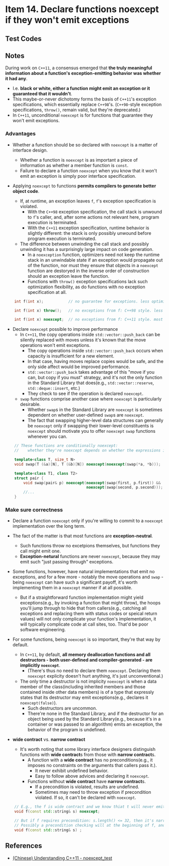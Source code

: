 # Item 14. Declare functions noexcept if they won't emit exceptions

## Test Codes

## Notes

During work on `C++11`, a consensus emerged that **the truly meaningful information about a function's exception-emitting behavior was whether it had any**.     
- I.e. **black or white, either a function might emit an exception or it guaranteed that it wouldn't**.    
- This maybe-or-never dichotomy forms the basis of `C++11`'s exception specifications, which essentially replace `C++98`'s. (`C++98`-style exception specifications, `throw()`, remain valid, but they're deprecated.)    
- In `C++11`, unconditional `noexcept` is for functions that guarantee they won't emit exceptions.         

### Advantages 
- Whether a function should be so declared with `noexcept` is a matter of interface design.    
  - Whether a function is `noexcept` is as important a piece of imformation as whether a member function is `const`.    
  - Failure to declare a function `noexcept` when you know that it won't emit an exception is simply poor interface specification.    

- Applying `noexcept` to functions **permits compilers to generate better object code**.       
  - If, at runtime, an exception leaves `f`, `f`'s exception specification is violated.     
    - With the `C++98` exception specification, the call stack is unwound to `f`'s caller, and, after some actions not relevant here, program execution is terminated.     
    - With the `C++11` exception specification, runtime behavior is slightly different: the stack is only possibly unwound before program execution is terminated.    
  - The difference between unwinding the call stack and possibly unwinding it has a surprisingly large impact on code generation.    
    - In a `noexception` function, optimizers need not keep the runtime stack in an unwindable state if an exception would propagate out of the function, nor must they ensure that objects in a `noexcept` function are destoryed in the inverse order of construction should an exception leave the function.    
    - Functions with `throw()` exception specifications lack such optimization flexibility, as do functions with no exception specification at all.    
```c++
    int f(int x);           // no guarantee for exceptions. less optimizable

    int f(int x) throw();   // no exceptions from f: C++98 style. less optimizable

    int f(int x) noexcept;  // no exceptions from f: C++11 style. most optimizable
```

- Declare `noexcept` possible to improve performance     
  - In `C++11`, the copy operations inside `std::vector::push_back` can be silently replaced with moves unless it's known that the move operations won't emit exceptions.     
    - The copy operations inside `std::vector::push_back` occurs when capacity is insufficient for a new element.     
    - In that case, having moves replace copies would be safe, and the only side affect would be improved performance.     
    - `std::vector::push_back` takes advantage of this "move if you can, but copy if you must" strategy, and it's not the only function in the Standard Library that does(e.g., `std::vector::reserve`, `std::deque::insert`, etc.)      
    - They check to see if the operation is declared `noexcept`.     
  - `swap` functions comprise another case where `noexcept` is particularly desirable.     
    - Whether `swap`s in the Standard Library are `noexcept` is sometimes dependent on whether user-defined `swap`s are `noexcept`.     
    - The fact that swapping higher-level data structures can generally be `noexcept` only if swapping their lower-level constituents is `noexcept` should motivate you to offer `noexcept` `swap` functions whenever you can.     

```c++
    // These functions are conditionally noexcept: 
    //    whether they're noexcept depends on whether the expressions inside the noexcept clauses are noexcept. 

    template<class T, size_t N>
    void swap(T (&a)[N], T (&b)[N]) noexcept(noexcept(swap(*a, *b)));

    template<class T1, class T2>
    struct pair {
        void swap(pair& p) noexcept(noexcept(swap(first, p.first)) && 
                                    noexcept(swap(second, p.second)));
        //...
    }
```

### Make sure correctness
- Declare a function `noexcept` only if you're willing to commit to a `noexcept` implementation over the long term.     
- The fact of the matter is that most functions are **exception-neutral**.     
  - Such functions throw no excetpions themselves, but functions they call might emit one.    
  - **Exception-netural** functions are never `noexcept`, because they may emit such "just passing through" exceptions.     
- Some functions, however, have natural implementations that emit no exceptions, and for a few more - notably the move operations and `swap` - being `noexcept` can have such a significant payoff, it's worth implementing them in a `noexcept` manner if at all possible.    
  - But if a straightforward function implementation might yield exceptions(e.g., by invoking a function that might throw), the hoops you'll jump through to hide that from callers(e.g., catching all exceptions and replacing them with status codes or speical return values) will not only complicate your function's implementation, it will typically complicate code at call sites, too. That'd be poor software engineering.       

- For some functions, being `noexcept` is so important, they're that way by default.     
  - In `C++11`, by default, **all memory deallocation functions and all destructors - both user-defined and compiler-generated - are implicitly `noexcept`**.    
    - (There's thus no need to declare them `noexcept`. Declaring them `noexcept` explicity doesn't hurt anything, it's just unconventional.)     
  - The only time a destructor is not implicity `noexcept` is when a data member of the class(including inherited members and those contained inside other data members) is of a type that expressly states that its destructor may emit exceptions(e.g., declares it `noexcept(false)`).    
    - Such destructors are uncommon.     
    - There're none in the Standard Library, and if the destructor for an object being used by the Standard Library(e.g., because it's in a container or was passed to an algorithm) emits an exception, the behavior of the program is undefined.     

- **wide contract** vs. **narrow contract**    
  - It's worth noting that some library interface designers distinguish functions with **wide contract**s from those with **narrow contract**s.    
    - A function with a **wide contract** has no preconditions(e.g., it imposes no constraints on the arguments that callers pass it.).     
      - It never exhibit undefined behavior.         
      - Easy to follow above advices and declaring it `noexcept`.    
    - Functions without **wide contract** have **narrow contract**s.    
      - If a precondition is violated, results are undefined.       
      - Sometimes may need to throw exception if precondition violated. If so, it can't be declared with `noexcept`.      


```c++
    // E.g., the f is wide contract and we know thiat t will never emit exception, so declare it `noexcept` will good to go.    
    void f(const std::string& s) noexcept;  

    // But if f requires precondition: s.length() <= 32, then it's narrow contract. 
    // Possibly a precondition checking will at the beginning of f, and hope to throw a "precondition was violated" exception if it happens.     
    void f(const std::string& s) ;  
```

## References
- [(Chinese) Understanding C++11 - noexcept_test](https://github.com/wangyoucao577/modern-cpp/tree/master/understanding-cpp11#noexcept_test)
